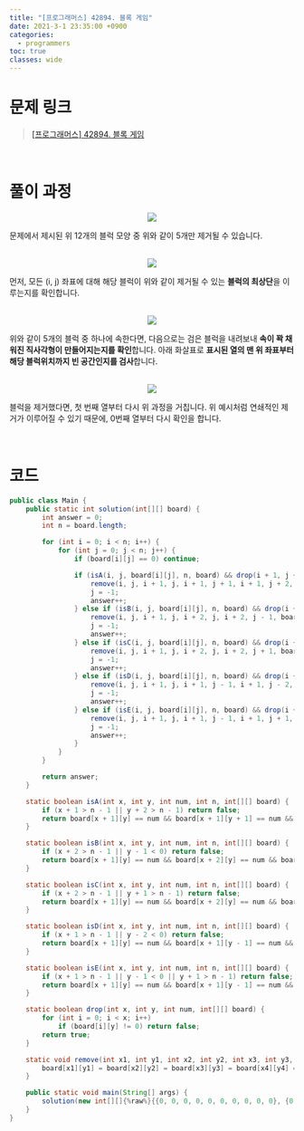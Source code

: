 ```yaml
---
title: "[프로그래머스] 42894. 블록 게임"
date: 2021-3-1 23:35:00 +0900
categories:
  - programmers
toc: true
classes: wide
---
```


# 문제 링크

> [[프로그래머스] 42894. 블록 게임](https://programmers.co.kr/learn/courses/30/lessons/42894)

<br>

# 풀이 과정

<center><img src="http://dl.dropbox.com/s/hgx1qlqtk5fxr9k/%ED%94%84%EB%A1%9C%EA%B7%B8%EB%9E%98%EB%A8%B8%EC%8A%A4-42894_%EB%B8%94%EB%A1%9D%20%EA%B2%8C%EC%9E%84-1.png"></center>

문제에서 제시된 위 12개의 블럭 모양 중 위와 같이 5개만 제거될 수 있습니다.

<br>

<center><img src="http://dl.dropbox.com/s/ksdfy5iz1xuv4sy/%ED%94%84%EB%A1%9C%EA%B7%B8%EB%9E%98%EB%A8%B8%EC%8A%A4-42894_%EB%B8%94%EB%A1%9D%20%EA%B2%8C%EC%9E%84-2.png"></center>

먼저, 모든 (i, j) 좌표에 대해 해당 블럭이 위와 같이 제거될 수 있는 **블럭의 최상단**을 이루는지를 확인합니다.

<br>

<center><img src="http://dl.dropbox.com/s/q58dg602nsegmv5/%ED%94%84%EB%A1%9C%EA%B7%B8%EB%9E%98%EB%A8%B8%EC%8A%A4-42894_%EB%B8%94%EB%A1%9D%20%EA%B2%8C%EC%9E%84-3.png"></center>

위와 같이 5개의 블럭 중 하나에 속한다면, 다음으로는 검은 블럭을 내려보내 **속이 꽉 채워진 직사각형이 만들어지는지를 확인**합니다. 아래 화살표로 **표시된 열의 맨 위 좌표부터 해당 블럭위치까지 빈 공간인지를 검사**합니다.

<br>

<center><img src="http://dl.dropbox.com/s/vpj35j23nb38x4c/%ED%94%84%EB%A1%9C%EA%B7%B8%EB%9E%98%EB%A8%B8%EC%8A%A4-42894_%EB%B8%94%EB%A1%9D%20%EA%B2%8C%EC%9E%84-4.png"></center>

블럭을 제거했다면, 첫 번째 열부터 다시 위 과정을 거칩니다. 위 예시처럼 연쇄적인 제거가 이루어질 수 있기 때문에, 0번째 열부터 다시 확인을 합니다.

<br>

# 코드

```java
public class Main {
    public static int solution(int[][] board) {
        int answer = 0;
        int n = board.length;

        for (int i = 0; i < n; i++) {
            for (int j = 0; j < n; j++) {
                if (board[i][j] == 0) continue;

                if (isA(i, j, board[i][j], n, board) && drop(i + 1, j + 1, board[i][j], board) && drop(i + 1, j + 2, board[i][j], board)) {
                    remove(i, j, i + 1, j, i + 1, j + 1, i + 1, j + 2, board);
                    j = -1;
                    answer++;
                } else if (isB(i, j, board[i][j], n, board) && drop(i + 2, j - 1, board[i][j], board)) {
                    remove(i, j, i + 1, j, i + 2, j, i + 2, j - 1, board);
                    j = -1;
                    answer++;
                } else if (isC(i, j, board[i][j], n, board) && drop(i + 2, j + 1, board[i][j], board)) {
                    remove(i, j, i + 1, j, i + 2, j, i + 2, j + 1, board);
                    j = -1;
                    answer++;
                } else if (isD(i, j, board[i][j], n, board) && drop(i + 1, j - 1, board[i][j], board) && drop(i + 1, j - 2, board[i][j], board)) {
                    remove(i, j, i + 1, j, i + 1, j - 1, i + 1, j - 2, board);
                    j = -1;
                    answer++;
                } else if (isE(i, j, board[i][j], n, board) && drop(i + 1, j - 1, board[i][j], board) && drop(i + 1, j + 1, board[i][j], board)) {
                    remove(i, j, i + 1, j, i + 1, j - 1, i + 1, j + 1, board);
                    j = -1;
                    answer++;
                }
            }
        }

        return answer;
    }

    static boolean isA(int x, int y, int num, int n, int[][] board) {
        if (x + 1 > n - 1 || y + 2 > n - 1) return false;
        return board[x + 1][y] == num && board[x + 1][y + 1] == num && board[x + 1][y + 2] == num;
    }

    static boolean isB(int x, int y, int num, int n, int[][] board) {
        if (x + 2 > n - 1 || y - 1 < 0) return false;
        return board[x + 1][y] == num && board[x + 2][y] == num && board[x + 2][y - 1] == num;
    }

    static boolean isC(int x, int y, int num, int n, int[][] board) {
        if (x + 2 > n - 1 || y + 1 > n - 1) return false;
        return board[x + 1][y] == num && board[x + 2][y] == num && board[x + 2][y + 1] == num;
    }

    static boolean isD(int x, int y, int num, int n, int[][] board) {
        if (x + 1 > n - 1 || y - 2 < 0) return false;
        return board[x + 1][y] == num && board[x + 1][y - 1] == num && board[x + 1][y - 2] == num;
    }

    static boolean isE(int x, int y, int num, int n, int[][] board) {
        if (x + 1 > n - 1 || y - 1 < 0 || y + 1 > n - 1) return false;
        return board[x + 1][y] == num && board[x + 1][y - 1] == num && board[x + 1][y + 1] == num;
    }

    static boolean drop(int x, int y, int num, int[][] board) {
        for (int i = 0; i < x; i++)
            if (board[i][y] != 0) return false;
        return true;
    }

    static void remove(int x1, int y1, int x2, int y2, int x3, int y3, int x4, int y4, int[][] board) {
        board[x1][y1] = board[x2][y2] = board[x3][y3] = board[x4][y4] = 0;
    }

    public static void main(String[] args) {
        solution(new int[][]{%raw%}{{0, 0, 0, 0, 0, 0, 0, 0, 0, 0}, {0, 0, 0, 0, 0, 0, 0, 0, 0, 0}, {0, 0, 0, 0, 0, 0, 0, 0, 0, 0}, {0, 0, 0, 0, 0, 0, 0, 0, 0, 0}, {0, 0, 0, 0, 0, 0, 4, 0, 0, 0}, {0, 0, 0, 0, 0, 4, 4, 0, 0, 0}, {0, 0, 0, 0, 3, 0, 4, 0, 0, 0}, {0, 0, 0, 2, 3, 0, 0, 0, 5, 5}, {1, 2, 2, 2, 3, 3, 0, 0, 0, 5}, {1, 1, 1, 0, 0, 0, 0, 0, 0, 5}}{%endraw%});
    }
}
```
